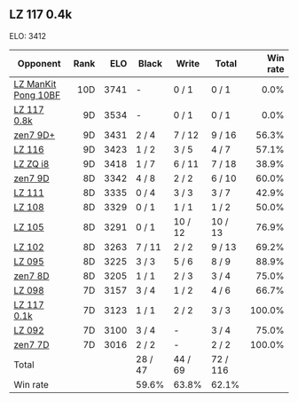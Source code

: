 ## LZ 117 0.4k ##

ELO: 3412

Opponent | Rank | ELO | Black | Write | Total | Win rate
---------|-----:|----:|-------|-------|-------|-------:
[LZ ManKit Pong 10BF](LZ%20ManKit%20Pong%2010BF.md) | 10D | 3741 | - | 0 / 1 | 0 / 1 | 0.0%
[LZ 117 0.8k](LZ%20117%200.8k.md) | 9D | 3534 | - | 0 / 1 | 0 / 1 | 0.0%
[zen7 9D+](zen7%209D+.md) | 9D | 3431 | 2 / 4 | 7 / 12 | 9 / 16 | 56.3%
[LZ 116](LZ%20116.md) | 9D | 3423 | 1 / 2 | 3 / 5 | 4 / 7 | 57.1%
[LZ ZQ i8](LZ%20ZQ%20i8.md) | 9D | 3418 | 1 / 7 | 6 / 11 | 7 / 18 | 38.9%
[zen7 9D](zen7%209D.md) | 8D | 3342 | 4 / 8 | 2 / 2 | 6 / 10 | 60.0%
[LZ 111](LZ%20111.md) | 8D | 3335 | 0 / 4 | 3 / 3 | 3 / 7 | 42.9%
[LZ 108](LZ%20108.md) | 8D | 3329 | 0 / 1 | 1 / 1 | 1 / 2 | 50.0%
[LZ 105](LZ%20105.md) | 8D | 3291 | 0 / 1 | 10 / 12 | 10 / 13 | 76.9%
[LZ 102](LZ%20102.md) | 8D | 3263 | 7 / 11 | 2 / 2 | 9 / 13 | 69.2%
[LZ 095](LZ%20095.md) | 8D | 3225 | 3 / 3 | 5 / 6 | 8 / 9 | 88.9%
[zen7 8D](zen7%208D.md) | 8D | 3205 | 1 / 1 | 2 / 3 | 3 / 4 | 75.0%
[LZ 098](LZ%20098.md) | 7D | 3157 | 3 / 4 | 1 / 2 | 4 / 6 | 66.7%
[LZ 117 0.1k](LZ%20117%200.1k.md) | 7D | 3123 | 1 / 1 | 2 / 2 | 3 / 3 | 100.0%
[LZ 092](LZ%20092.md) | 7D | 3100 | 3 / 4 | - | 3 / 4 | 75.0%
[zen7 7D](zen7%207D.md) | 7D | 3016 | 2 / 2 | - | 2 / 2 | 100.0%
Total | | | 28 / 47 | 44 / 69 | 72 / 116 | 
Win rate| | | 59.6% | 63.8% | 62.1% | 
